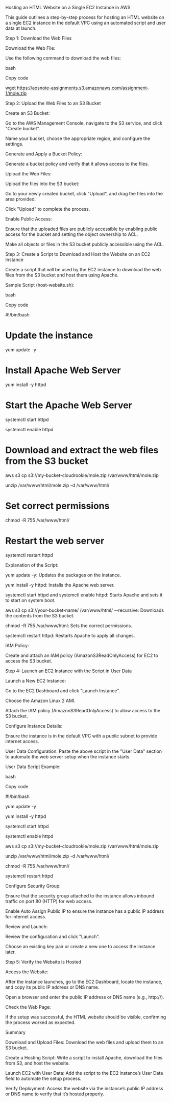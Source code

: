 Hosting an HTML Website on a Single EC2 Instance in AWS

This guide outlines a step-by-step process for hosting an HTML website on a single EC2 instance in the default VPC using an automated script and user data at launch.

Step 1: Download the Web Files

Download the Web File:

Use the following command to download the web files:

bash

Copy code

wget https://aosnote-assignments.s3.amazonaws.com/assignment-1/mole.zip

Step 2: Upload the Web Files to an S3 Bucket

Create an S3 Bucket:

Go to the AWS Management Console, navigate to the S3 service, and click "Create bucket".

Name your bucket, choose the appropriate region, and configure the settings.

Generate and Apply a Bucket Policy:

Generate a bucket policy and verify that it allows access to the files.

Upload the Web Files:

Upload the  files into the S3 bucket:

Go to your newly created bucket, click "Upload", and drag the files into the area provided.

Click "Upload" to complete the process.

Enable Public Access:

Ensure that the uploaded files are publicly accessible by enabling public access for the bucket and setting the object ownership to ACL.

Make all objects or files in the S3 bucket publicly accessible using the ACL.

Step 3: Create a Script to Download and Host the Website on an EC2 Instance

Create a script that will be used by the EC2 instance to download the web files from the S3 bucket and host them using Apache.

Sample Script (host-website.sh):

bash

Copy code

#!/bin/bash

# Update the instance

yum update -y

# Install Apache Web Server

yum install -y httpd

# Start the Apache Web Server

systemctl start httpd

systemctl enable httpd

# Download and extract the web files from the S3 bucket

aws s3 cp s3://my-bucket-cloudrookie/mole.zip /var/www/html/mole.zip

unzip /var/www/html/mole.zip -d /var/www/html/

# Set correct permissions

chmod -R 755 /var/www/html/

# Restart the web server

systemctl restart httpd

Explanation of the Script:

yum update -y: Updates the packages on the instance.

yum install -y httpd: Installs the Apache web server.

systemctl start httpd and systemctl enable httpd: Starts Apache and sets it to start on system boot.

aws s3 cp s3://your-bucket-name/ /var/www/html/ --recursive: Downloads the contents from the S3 bucket.

chmod -R 755 /var/www/html: Sets the correct permissions.

systemctl restart httpd: Restarts Apache to apply all changes.

IAM Policy:

Create and attach an IAM policy (AmazonS3ReadOnlyAccess) for EC2 to access the S3 bucket.

Step 4: Launch an EC2 Instance with the Script in User Data

Launch a New EC2 Instance:

Go to the EC2 Dashboard and click "Launch Instance".

Choose the Amazon Linux 2 AMI.

Attach the IAM policy (AmazonS3ReadOnlyAccess) to allow access to the S3 bucket.

Configure Instance Details:

Ensure the instance is in the default VPC with a public subnet to provide internet access.

User Data Configuration: Paste the above script in the "User Data" section to automate the web server setup when the instance starts.

User Data Script Example:

bash

Copy code

#!/bin/bash

yum update -y

yum install -y httpd

systemctl start httpd

systemctl enable httpd

aws s3 cp s3://my-bucket-cloudrookie/mole.zip /var/www/html/mole.zip

unzip /var/www/html/mole.zip -d /var/www/html/

chmod -R 755 /var/www/html/

systemctl restart httpd

Configure Security Group:

Ensure that the security group attached to the instance allows inbound traffic on port 80 (HTTP) for web access.

Enable Auto Assign Public IP to ensure the instance has a public IP address for internet access.

Review and Launch:

Review the configuration and click "Launch".

Choose an existing key pair or create a new one to access the instance later.

Step 5: Verify the Website is Hosted

Access the Website:

After the instance launches, go to the EC2 Dashboard, locate the instance, and copy its public IP address or DNS name.

Open a browser and enter the public IP address or DNS name (e.g., http://<public-ip>).

Check the Web Page:

If the setup was successful, the HTML website should be visible, confirming the process worked as expected.

Summary

Download and Upload Files: Download the web files and upload them to an S3 bucket.

Create a Hosting Script: Write a script to install Apache, download the files from S3, and host the website.

Launch EC2 with User Data: Add the script to the EC2 instance’s User Data field to automate the setup process.

Verify Deployment: Access the website via the instance’s public IP address or DNS name to verify that it’s hosted properly.

